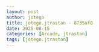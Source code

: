 ```yaml
---
layout: post
author: jotego
title: jotego.jtrastan - 8735af8
date: 2025-08-15
categories: [Arcade, jtrastan]
tags: [jotego.jtrastan]
---
```


